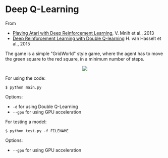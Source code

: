 # Deep Q-Learning

From 
* [Playing Atari with Deep Reinforcement Learning](https://www.cs.toronto.edu/~vmnih/docs/dqn.pdf), V. Mnih et al., 2013
* [Deep Reinforcement Learning with Double Q-learning](https://arxiv.org/pdf/1509.06461.pdf) H. van Hasselt et al., 2015

The game is a simple "GridWorld" style game, where the agent has to move the green square to the red square, 
in a minimum number of steps.

<p align="center">
  <img src="https://imgur.com/btJfkjD.gif">
</p>

For using the code:
```
$ python main.py
```
Options: 
* `-d` for using Double Q-Learning 
* `--gpu` for using GPU acceleration

For testing a model:
```
$ python test.py -f FILENAME
```

Options:
* `--gpu` for using GPU acceleration

